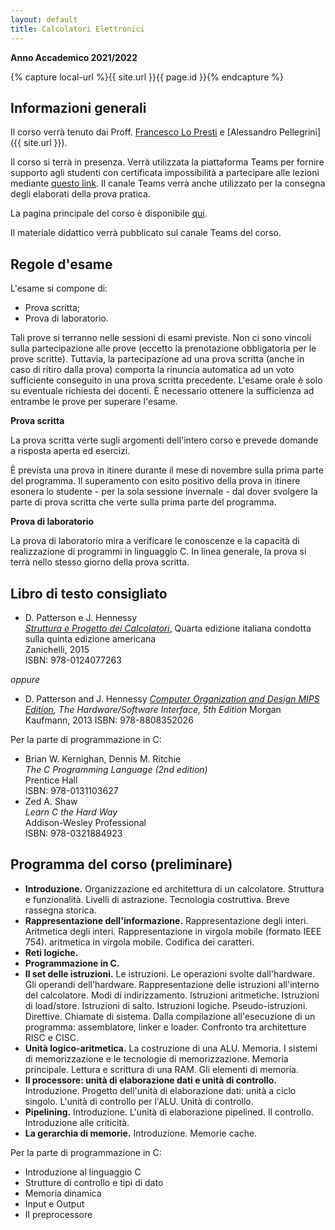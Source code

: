 ```yaml
---
layout: default
title: Calcolatori Elettronici
---
```

**Anno Accademico 2021/2022**    

{% capture local-url %}{{ site.url }}{{ page.id }}{% endcapture %}

## Informazioni generali

Il corso verrà tenuto dai Proff. [Francesco Lo Presti](http://www.ce.uniroma2.it/~lopresti/) e [Alessandro Pellegrini]({{ site.url }}).

Il corso si terrà in presenza. Verrà utilizzata la piattaforma Teams per fornire supporto agli studenti con certificata impossibilità a partecipare alle lezioni mediante [questo link](https://teams.microsoft.com/l/team/19:UV8FimJrXet5UMsHcbfQet2-4Bmqb3Tr6XU0Uslb0dQ1%40thread.tacv2/conversations?groupId=24483976-6768-4dd3-b437-e408cb59892a&tenantId=24c5be2a-d764-40c5-9975-82d08ae47d0e). Il canale Teams verrà anche utilizzato per la consegna degli elaborati della prova pratica.

La pagina principale del corso è disponibile [qui](http://www.ce.uniroma2.it/~calcolatori/).

Il materiale didattico verrà pubblicato sul canale Teams del corso.

## Regole d'esame

L'esame si compone di:

- Prova scritta;
- Prova di laboratorio.

Tali prove si terranno nelle sessioni di esami previste.
Non ci sono vincoli sulla partecipazione alle prove (eccetto la prenotazione obbligatoria per le prove scritte).
Tuttavia, la partecipazione ad una prova scritta (anche in caso di ritiro dalla prova) comporta la rinuncia automatica ad un voto sufficiente conseguito in una prova scritta precedente.
L'esame orale è solo su eventuale richiesta dei docenti.
È necessario ottenere la sufficienza ad entrambe le prove per superare l'esame.

**Prova scritta**

La prova scritta verte sugli argomenti dell'intero corso e prevede domande a risposta aperta ed esercizi.

È prevista una prova in itinere durante il mese di novembre sulla prima parte del programma.
Il superamento con esito positivo della prova in itinere esonera lo studente - per la sola sessione invernale - dal dover svolgere la parte di prova scritta che verte sulla prima parte del programma.

**Prova di laboratorio**

La prova di laboratorio mira a verificare le conoscenze e la capacità di realizzazione di programmi in linguaggio C. In linea generale, la prova si terrà nello stesso giorno della prova scritta.

## Libro di testo consigliato

- D. Patterson e J. Hennessy      
  *[Struttura e Progetto dei Calcolatori](https://www.zanichelli.it/ricerca/prodotti/struttura-e-progetto-dei-calcolatori-patterson-hennessy)*, Quarta edizione italiana condotta sulla quinta edizione americana     
  Zanichelli, 2015     
  ISBN: 978-0124077263

*oppure*

- D. Patterson and J. Hennessy
  *[Computer Organization and Design MIPS Edition](https://www.elsevier.com/books/computer-organization-and-design-mips-edition/patterson/978-0-12-407726-3), The Hardware/Software Interface, 5th Edition*
  Morgan Kaufmann, 2013
  ISBN: 978-8808352026

Per la parte di programmazione in C:

* Brian W. Kernighan, Dennis M. Ritchie     
  *The C Programming Language (2nd edition)*     
  Prentice Hall     
  ISBN: 978-0131103627
* Zed A. Shaw     
  *Learn C the Hard Way*     
  Addison-Wesley Professional      
  ISBN: 978-0321884923

## Programma del corso (preliminare)

* **Introduzione.** Organizzazione ed architettura di un calcolatore. Struttura e funzionalità. Livelli di astrazione. Tecnologia costruttiva. Breve rassegna storica.
* **Rappresentazione dell'informazione.** Rappresentazione degli interi. Aritmetica degli interi. Rappresentazione in virgola mobile (formato IEEE 754). aritmetica in virgola mobile. Codifica dei caratteri.
* **Reti logiche.**
* **Programmazione in C.**
* **Il set delle istruzioni.** Le istruzioni. Le operazioni svolte dall'hardware. Gli operandi dell'hardware. Rappresentazione delle istruzioni all'interno del calcolatore. Modi di indirizzamento. Istruzioni aritmetiche. Istruzioni di load/store. Istruzioni di salto. Istruzioni logiche. Pseudo-istruzioni. Direttive. Chiamate di sistema. Dalla compilazione all'esecuzione di un programma: assemblatore, linker e loader. Confronto tra architetture RISC e CISC.
* **Unità logico-aritmetica.** La costruzione di una ALU. Memoria. I sistemi di memorizzazione e le tecnologie di memorizzazione. Memoria principale. Lettura e scrittura di una RAM. Gli elementi di memoria.
* **Il processore: unità di elaborazione dati e unità di controllo.** Introduzione. Progetto dell'unità di elaborazione dati: unità a ciclo singolo. L'unità di controllo per l'ALU. Unità di controllo. 
* **Pipelining.** Introduzione. L'unità di elaborazione pipelined. Il controllo. Introduzione alle criticità. 
* **La gerarchia di memorie.** Introduzione. Memorie cache.

Per la parte di programmazione in C:

* Introduzione al linguaggio C
* Strutture di controllo e tipi di dato
* Memoria dinamica
* Input e Output
* Il preprocessore
